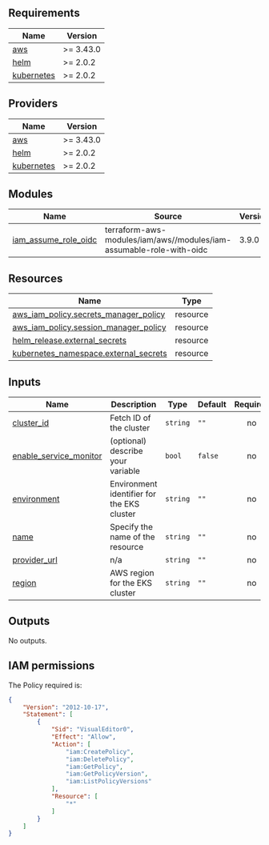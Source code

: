 <!-- BEGINNING OF PRE-COMMIT-TERRAFORM DOCS HOOK -->
## Requirements

| Name | Version |
|------|---------|
| <a name="requirement_aws"></a> [aws](#requirement\_aws) | >= 3.43.0 |
| <a name="requirement_helm"></a> [helm](#requirement\_helm) | >= 2.0.2 |
| <a name="requirement_kubernetes"></a> [kubernetes](#requirement\_kubernetes) | >= 2.0.2 |

## Providers

| Name | Version |
|------|---------|
| <a name="provider_aws"></a> [aws](#provider\_aws) | >= 3.43.0 |
| <a name="provider_helm"></a> [helm](#provider\_helm) | >= 2.0.2 |
| <a name="provider_kubernetes"></a> [kubernetes](#provider\_kubernetes) | >= 2.0.2 |

## Modules

| Name | Source | Version |
|------|--------|---------|
| <a name="module_iam_assume_role_oidc"></a> [iam\_assume\_role\_oidc](#module\_iam\_assume\_role\_oidc) | terraform-aws-modules/iam/aws//modules/iam-assumable-role-with-oidc | 3.9.0 |

## Resources

| Name | Type |
|------|------|
| [aws_iam_policy.secrets_manager_policy](https://registry.terraform.io/providers/hashicorp/aws/latest/docs/resources/iam_policy) | resource |
| [aws_iam_policy.session_manager_policy](https://registry.terraform.io/providers/hashicorp/aws/latest/docs/resources/iam_policy) | resource |
| [helm_release.external_secrets](https://registry.terraform.io/providers/hashicorp/helm/latest/docs/resources/release) | resource |
| [kubernetes_namespace.external_secrets](https://registry.terraform.io/providers/hashicorp/kubernetes/latest/docs/resources/namespace) | resource |

## Inputs

| Name | Description | Type | Default | Required |
|------|-------------|------|---------|:--------:|
| <a name="input_cluster_id"></a> [cluster\_id](#input\_cluster\_id) | Fetch ID of the cluster | `string` | `""` | no |
| <a name="input_enable_service_monitor"></a> [enable\_service\_monitor](#input\_enable\_service\_monitor) | (optional) describe your variable | `bool` | `false` | no |
| <a name="input_environment"></a> [environment](#input\_environment) | Environment identifier for the EKS cluster | `string` | `""` | no |
| <a name="input_name"></a> [name](#input\_name) | Specify the name of the resource | `string` | `""` | no |
| <a name="input_provider_url"></a> [provider\_url](#input\_provider\_url) | n/a | `string` | `""` | no |
| <a name="input_region"></a> [region](#input\_region) | AWS region for the EKS cluster | `string` | `""` | no |

## Outputs

No outputs.
<!-- END OF PRE-COMMIT-TERRAFORM DOCS HOOK -->

## IAM permissions

<!-- BEGINNING OF PRE-COMMIT-PIKE DOCS HOOK -->
The Policy required is:

```json
{
    "Version": "2012-10-17",
    "Statement": [
        {
            "Sid": "VisualEditor0",
            "Effect": "Allow",
            "Action": [
                "iam:CreatePolicy",
                "iam:DeletePolicy",
                "iam:GetPolicy",
                "iam:GetPolicyVersion",
                "iam:ListPolicyVersions"
            ],
            "Resource": [
                "*"
            ]
        }
    ]
}


```
<!-- END OF PRE-COMMIT-PIKE DOCS HOOK -->
